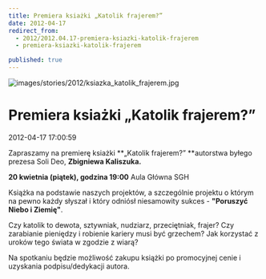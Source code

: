 ```yaml
---
title: Premiera ksiażki „Katolik frajerem?”
date: 2012-04-17
redirect_from: 
  - 2012/2012.04.17-premiera-ksiazki-katolik-frajerem
  - premiera-ksiazki-katolik-frajerem

published: true
---
```



![images/stories/2012/ksiazka_katolik_frajerem.jpg](images/stories/2012/ksiazka_katolik_frajerem.jpg)

# Premiera ksiażki „Katolik frajerem?”

<time>2012-04-17 17:00:59</time>


Zapraszamy na premierę ksiażki **„Katolik frajerem?” **autorstwa byłego prezesa Soli Deo, **Zbigniewa Kaliszuka.**

 **20 kwietnia (piątek), godzina 19:00**
Aula Główna SGH

Książka na podstawie naszych projektów, a szczególnie projektu o którym na pewno każdy słyszał i który odniósł niesamowity sukces - **"Poruszyć Niebo i Ziemię"**.

 Czy katolik to dewota, sztywniak, nudziarz, przeciętniak, frajer?
 Czy zarabianie pieniędzy i robienie kariery musi być grzechem?
 Jak korzystać z uroków tego świata w zgodzie z wiarą?

 Na spotkaniu będzie możliwość zakupu książki po promocyjnej cenie i 
uzyskania podpisu/dedykacji autora.

<!--CONTENT FROM OLD SERVER (jos before 2013): 
Zapraszamy na premierę ksiażki **„Katolik frajerem?” **autorstwa byłego prezesa Soli Deo, **Zbigniewa Kaliszuka.**

 **20 kwietnia (piątek), godzina 19:00**
Aula Główna SGH

Książka na podstawie naszych projektów, a szczególnie projektu o którym na pewno każdy słyszał i który odniósł niesamowity sukces - **"Poruszyć Niebo i Ziemię"**.

 Czy katolik to dewota, sztywniak, nudziarz, przeciętniak, frajer?
 Czy zarabianie pieniędzy i robienie kariery musi być grzechem?
 Jak korzystać z uroków tego świata w zgodzie z wiarą?

 Na spotkaniu będzie możliwość zakupu książki po promocyjnej cenie i uzyskania podpisu/dedykacji autora.
-->

<!--{{json:{"created_date":"2012-04-17 17:00:59","publish_down":"0000-00-00 00:00:00","id":"1097"}}}-->